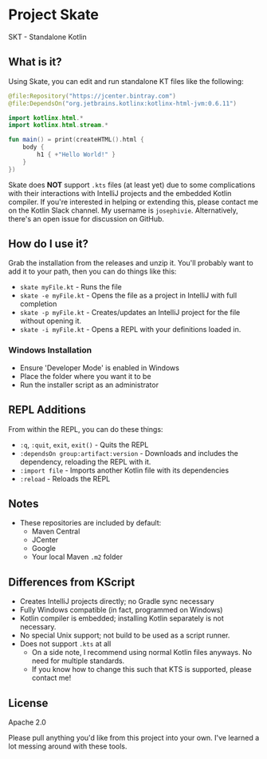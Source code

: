 # Project Skate

SKT - Standalone Kotlin

## What is it?

Using Skate, you can edit and run standalone KT files like the following:

```kotlin
@file:Repository("https://jcenter.bintray.com")
@file:DependsOn("org.jetbrains.kotlinx:kotlinx-html-jvm:0.6.11")

import kotlinx.html.*
import kotlinx.html.stream.*

fun main() = print(createHTML().html {
    body {
        h1 { +"Hello World!" }
    }
})
```

Skate does **NOT** support `.kts` files (at least yet) due to some complications with their interactions with IntelliJ 
projects and the embedded Kotlin compiler.  If you're interested in helping or extending this, please contact me on the 
Kotlin Slack channel.  My username is `josephivie`.  Alternatively, there's an open issue for discussion on GitHub.

## How do I use it?

Grab the installation from the releases and unzip it.  You'll probably want to add it to your path, then you can do 
things like this:

- `skate myFile.kt` - Runs the file
- `skate -e myFile.kt` - Opens the file as a project in IntelliJ with full completion
- `skate -p myFile.kt` - Creates/updates an IntelliJ project for the file without opening it.
- `skate -i myFile.kt` - Opens a REPL with your definitions loaded in.

### Windows Installation

- Ensure 'Developer Mode' is enabled in Windows
- Place the folder where you want it to be
- Run the installer script as an administrator

## REPL Additions

From within the REPL, you can do these things:

- `:q`, `:quit`, `exit`, `exit()` - Quits the REPL
- `:dependsOn group:artifact:version` - Downloads and includes the dependency, reloading the REPL with it.
- `:import file` - Imports another Kotlin file with its dependencies
- `:reload` - Reloads the REPL

## Notes

- These repositories are included by default:
    - Maven Central
    - JCenter
    - Google
    - Your local Maven `.m2` folder
    
## Differences from KScript

- Creates IntelliJ projects directly; no Gradle sync necessary
- Fully Windows compatible (in fact, programmed on Windows)
- Kotlin compiler is embedded; installing Kotlin separately is not necessary.
- No special Unix support; not build to be used as a script runner.
- Does not support `.kts` at all
    - On a side note, I recommend using normal Kotlin files anyways.  No need for multiple standards.
    - If you know how to change this such that KTS is supported, please contact me!
    
## License

Apache 2.0

Please pull anything you'd like from this project into your own.  I've learned a lot messing around with these tools.
